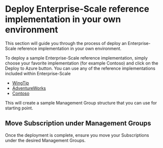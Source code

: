# Deploy Enterprise-Scale reference implementation in your own environment

This section will guide you through the process of deploy an Enterprise-Scale reference implementation in your own environment.

To deploy a sample Enterprise-Scale reference implementation, simply choose your favorite implementation (for example Contoso) and click on the Deploy to Azure button. You can use any of the reference implementations included within Enterprise-Scale

- [WingTip](../reference/wingtip/README.md)
- [AdventureWorks](../reference/adventureworks/README.md)
- [Contoso](../reference/contoso/Readme.md)

This will create a sample Management Group structure that you can use for starting point.

## Move Subscription under Management Groups

Once the deployment is complete, ensure you move your Subscriptions under the desired Management Groups.